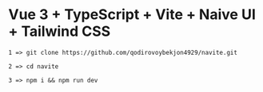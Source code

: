 # Vue 3 + TypeScript + Vite + Naive UI + Tailwind CSS

```
1 => git clone https://github.com/qodirovoybekjon4929/navite.git

```

```
2 => cd navite

```

```
3 => npm i && npm run dev

```